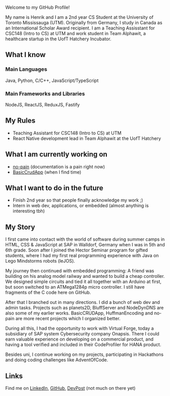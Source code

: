 Welcome to my GitHub Profile!

My name is Henrik and I am a 2nd year CS Student at the University of Toronto Mississauga (UTM).
Originally from Germany, I study in Canada as an International Scholar Award recipient. I am
a Teaching Assisstant for CSC148 (Intro to CS) at UTM and work student in Team Alphawit, a healthcare
startup in the UofT Hatchery Incubator.

## What I know

### Main Languages

Java, Python, C/C++, JavaScript/TypeScript

### Main Frameworks and Libraries

NodeJS, ReactJS, ReduxJS, Fastify


## My Rules

- Teaching Assistant for CSC148 (Intro to CS) at UTM
- React Native development lead in Team Alphawit at the UofT Hatchery


## What I am currently working on

- [no-pain](https://github.com/HenrikSZ/no-pain) (documentation is a pain right now)
- [BasicCrudApp](https://github.com/HenrikSZ/BasicCRUDApp) (when I find time)


## What I want to do in the future

- Finish 2nd year so that people finally acknowledge my work ;)
- Intern in web dev, applications, or embedded (almost anything is interesting tbh)


## My Story

I first came into contact with the world of software during summer camps in HTML, CSS & JavaScript at SAP
in Walldorf, Germany when I was in 5th and 6th grade. Soon after I joined the Hector Seminar program
for gifted students, where I had my first real programming experience with Java on Lego Mindstorms robots (leJOS).

My journey then continued with embedded programming: A friend was building on his analog model railway and
wanted to build a cheap controller. We designed simple circuits and tied it all together with an Arduino at
first, but soon switched to an ATMega1284p micro controller. I still have fragments of the C code here on GitHub.

After that I branched out in many directions. I did a bunch of web dev and admin tasks. Projects such as
planets2D, BluffServer and NodeDynDNS are also some of my earlier works. BasicCRUDApp, HuffmanEncoding and
no-pain are more recent projects which I organized better.

During all this, I had the opportunity to work with Virtual Forge, today a subsidiary of
SAP system Cybersecurity company Onapsis. There I could earn valuable experience on developing on
a commercial product, and having a tool verified and included in their CodeProfiler for HANA product.

Besides uni, I continue working on my projects, participating in Hackathons and doing coding
challenges like AdventOfCode.


## Links

Find me on [LinkedIn](https://www.linkedin.com/in/henrikszimmermann/), [GitHub](https://github.com/HenrikSZ),
[DevPost](https://devpost.com/FG-SirVY) (not much on there yet)


